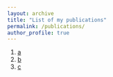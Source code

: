 ```yaml
---
layout: archive
title: "List of my publications"
permalink: /publications/
author_profile: true
---
```


1. [a](nEM)
2. [b](LSBP)
3. [c](India-SequentiaLogit)
